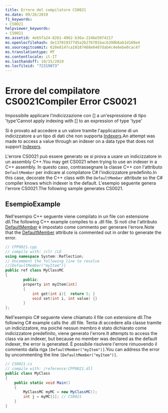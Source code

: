 ```yaml
---
title: Errore del compilatore CS0021
ms.date: 09/26/2019
f1_keywords:
- CS0021
helpviewer_keywords:
- CS0021
ms.assetid: 4eb5fa24-8261-4962-b36a-224be5074217
ms.openlocfilehash: de137019377d5a2b276701bacb398b6ab1d169e4
ms.sourcegitcommit: 628e8147ca10187488e6407dab4c4e6ebe0cac47
ms.translationtype: MT
ms.contentlocale: it-IT
ms.lasthandoff: 10/15/2019
ms.locfileid: "72319073"
---
```

# <a name="compiler-error-cs0021"></a><span data-ttu-id="8a293-102">Errore del compilatore CS0021</span><span class="sxs-lookup"><span data-stu-id="8a293-102">Compiler Error CS0021</span></span>

<span data-ttu-id="8a293-103">Impossibile applicare l'indicizzazione con [] a un'espressione di tipo 'type'</span><span class="sxs-lookup"><span data-stu-id="8a293-103">Cannot apply indexing with [] to an expression of type 'type'</span></span>

<span data-ttu-id="8a293-104">Si è provato ad accedere a un valore tramite l'applicazione di un indicizzatore a un tipo di dati che non supporta [Indexers](../programming-guide/indexers/index.md).</span><span class="sxs-lookup"><span data-stu-id="8a293-104">An attempt was made to access a value through an indexer on a data type that does not support [Indexers](../programming-guide/indexers/index.md).</span></span>

<span data-ttu-id="8a293-105">L'errore CS0021 può essere generato se si prova a usare un indicizzatore in un assembly C++.</span><span class="sxs-lookup"><span data-stu-id="8a293-105">You may get CS0021 when trying to use an indexer in a C++ assembly.</span></span> <span data-ttu-id="8a293-106">In questo caso, contrassegnare la classe C++ con l'attributo `DefaultMember` per indicare al compilatore C# l'indicizzatore predefinito.</span><span class="sxs-lookup"><span data-stu-id="8a293-106">In this case, decorate the C++ class with the `DefaultMember` attribute so the C# compiler knows which indexer is the default.</span></span> <span data-ttu-id="8a293-107">L'esempio seguente genera l'errore CS0021.</span><span class="sxs-lookup"><span data-stu-id="8a293-107">The following sample generates CS0021.</span></span>

## <a name="example"></a><span data-ttu-id="8a293-108">Esempio</span><span class="sxs-lookup"><span data-stu-id="8a293-108">Example</span></span>

<span data-ttu-id="8a293-109">Nell'esempio C++ seguente viene compilato in un file con estensione dll.</span><span class="sxs-lookup"><span data-stu-id="8a293-109">The following C++ example compiles to a .dll file.</span></span> <span data-ttu-id="8a293-110">Si noti che l'attributo [DefaultMember](xref:System.Reflection.DefaultMemberAttribute) è impostato come commento per generare l'errore.</span><span class="sxs-lookup"><span data-stu-id="8a293-110">Note that the [DefaultMember](xref:System.Reflection.DefaultMemberAttribute) attribute is commented out in order to generate the error.</span></span>

```cpp
// CPP0021.cpp
// compile with: /clr /LD
using namespace System::Reflection;
// Uncomment the following line to resolve
//[DefaultMember("myItem")]
public ref class MyClassMC
{
        public:
        property int myItem[int]
        {
            int get(int i){  return 5; }
            void set(int i, int value) {}
        }
};
```

<span data-ttu-id="8a293-111">Nell'esempio C# seguente viene chiamato il file con estensione dll.</span><span class="sxs-lookup"><span data-stu-id="8a293-111">The following C# example calls the .dll file.</span></span> <span data-ttu-id="8a293-112">Tenta di accedere alla classe tramite un indicizzatore, ma poiché nessun membro è stato dichiarato come indicizzatore predefinito, viene generato l'errore.</span><span class="sxs-lookup"><span data-stu-id="8a293-112">It attempts to access the class via an indexer, but because no member was declared as the default indexer, the error is generated.</span></span> <span data-ttu-id="8a293-113">È possibile risolvere l'errore rimuovendo il commento dalla riga `[DefaultMember("myItem")]`.</span><span class="sxs-lookup"><span data-stu-id="8a293-113">You can address the error by uncommenting the line `[DefaultMember("myItem")]`.</span></span>

```csharp
// CS0021.cs
// compile with: /reference:CPP0021.dll
public class MyClass
{
    public static void Main()
    {
        MyClassMC myMC = new MyClassMC();
        int j = myMC[1]; // CS0021
    }
}
```
